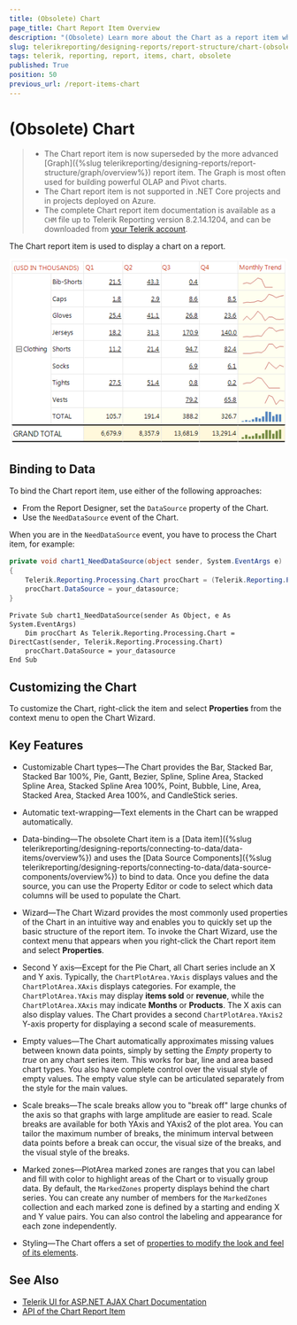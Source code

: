 ```yaml
---
title: (Obsolete) Chart 
page_title: Chart Report Item Overview 
description: "(Obsolete) Learn more about the Chart as a report item when using Telerik Reporting."
slug: telerikreporting/designing-reports/report-structure/chart-(obsolete)
tags: telerik, reporting, report, items, chart, obsolete
published: True
position: 50
previous_url: /report-items-chart
---
```


# (Obsolete) Chart 

>* The Chart report item is now superseded by the more advanced [Graph]({%slug telerikreporting/designing-reports/report-structure/graph/overview%}) report item. The Graph is most often used for building powerful OLAP and Pivot charts. 
>* The Chart report item is not supported in .NET Core projects and in projects deployed on Azure. 
>* The complete Chart report item documentation is available as a `CHM` file up to Telerik Reporting version 8.2.14.1204, and can be downloaded from [your Telerik account](https://www.telerik.com/account/downloads/product-download?product=REPORTING).

The Chart report item is used to display a chart on a report. 

![Sparkline Chart\Sparkline Chart](images/Graph/SparklineChart.png)

## Binding to Data

To bind the Chart report item, use either of the following approaches:

* From the Report Designer, set the `DataSource` property of the Chart.
* Use the `NeedDataSource` event of the Chart.

When you are in the `NeedDataSource` event, you have to process the Chart item, for example:

    
````C#
private void chart1_NeedDataSource(object sender, System.EventArgs e)
{
    Telerik.Reporting.Processing.Chart procChart = (Telerik.Reporting.Processing.Chart)sender;
    procChart.DataSource = your_datasource;
}
````
````VB.NET
Private Sub chart1_NeedDataSource(sender As Object, e As System.EventArgs)
    Dim procChart As Telerik.Reporting.Processing.Chart = DirectCast(sender, Telerik.Reporting.Processing.Chart)
    procChart.DataSource = your_datasource
End Sub
````

## Customizing the Chart 

To customize the Chart, right-click the item and select **Properties** from the context menu to open the Chart Wizard. 

## Key Features

* Customizable Chart types&mdash;The Chart provides the Bar, Stacked Bar, Stacked Bar 100%, Pie, Gantt, Bezier, Spline, Spline Area, Stacked Spline Area, Stacked Spline Area 100%, Point, Bubble, Line, Area, Stacked Area, Stacked Area 100%, and CandleStick series. 	

* Automatic text-wrapping&mdash;Text elements in the Chart can be wrapped automatically.

* Data-binding&mdash;The obsolete Chart item is a [Data item]({%slug telerikreporting/designing-reports/connecting-to-data/data-items/overview%}) and uses the [Data Source Components]({%slug telerikreporting/designing-reports/connecting-to-data/data-source-components/overview%}) to bind to data. Once you define the data source, you can use the Property Editor or code to select which data columns will be used to populate the Chart.

* Wizard&mdash;The Chart Wizard provides the most commonly used properties of the Chart in an intuitive way and enables you to quickly set up the basic structure of the report item. To invoke the Chart Wizard, use the context menu that appears when you right-click the Chart report item and select **Properties**.

* Second Y axis&mdash;Except for the Pie Chart, all Chart series include an X and Y axis. Typically, the `ChartPlotArea.YAxis` displays values and the `ChartPlotArea.XAxis` displays categories. For example, the `ChartPlotArea.YAxis` may display **items sold** or **revenue**, while the `ChartPlotArea.XAxis` may indicate **Months** or **Products**. The X axis can also display values. The Chart provides a second `ChartPlotArea.YAxis2` Y-axis property for displaying a second scale of measurements. 

* Empty values&mdash;The Chart automatically approximates missing values between known data points, simply by setting the _Empty_ property to _true_ on any chart series item. This works for bar, line and area based chart types. You also have complete control over the visual style of empty values. The empty value style can be articulated separately from the style for the main values.

* Scale breaks&mdash;The scale breaks allow you to "break off" large chunks of the axis so that graphs with large amplitude are easier to read. Scale breaks are available for both YAxis and YAxis2 of the plot area. You can tailor the maximum number of breaks, the minimum interval between data points before a break can occur, the visual size of the breaks, and the visual style of the breaks.

* Marked zones&mdash;PlotArea marked zones are ranges that you can label and fill with color to highlight areas of the Chart or to visually group data. By default, the `MarkedZones` property displays behind the chart series. You can create any number of members for the `MarkedZones` collection and each marked zone is defined by a starting and ending X and Y value pairs. You can also control the labeling and appearance for each zone independently.

* Styling&mdash;The Chart offers a set of [properties to modify the look and feel of its elements](/reporting/api/Telerik.Reporting.Chart).

## See Also

* [Telerik UI for ASP.NET AJAX Chart Documentation](https://docs.telerik.com/devtools/aspnet-ajax/controls/chart/overview)
* [API of the Chart Report Item](/reporting/api/Telerik.Reporting.Chart)
